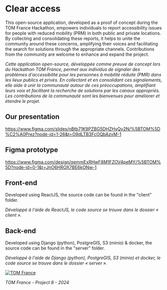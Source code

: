 # Clear access

This open-source application, developed as a proof of concept during the TOM France Hackathon, empowers individuals to report accessibility issues for people with reduced mobility (PRM) in both public and private locations. By collecting and consolidating these reports, it helps to unite the community around these concerns, amplifying their voices and facilitating the search for solutions through the appropriate channels. Contributions from the community are welcome to enhance and expand the project.

*Cette application open-source, développée comme preuve de concept lors du Hackathon TOM France, permet aux individus de signaler des problèmes d'accessibilité pour les personnes à mobilité réduite (PMR) dans les lieux publics et privés. En collectant et en consolidant ces signalements, elle aide à unir la communauté autour de ces préoccupations, amplifiant leurs voix et facilitant la recherche de solutions par les canaux appropriés. Les contributions de la communauté sont les bienvenues pour améliorer et étendre le projet.*

## Our presentation

<https://www.figma.com/slides/nBtb71K9PZBG5DHZHyQv2N/%5BTOM%5D%C2%A0Prez?node-id=1-26&t=O9dLTB3FcOQbAzvM-1>

## Figma prototype

<https://www.figma.com/design/qemmExRHwF8M1FZOV4peMY/%5BTOM%5D?node-id=0-1&t=JnO6HROX7BE6kONw-1>

## Front-end

Developed using ReactJS, the source code can be found in the "client" folder.

*Développé à l'aide de ReactJS, le code source se trouve dans le dossier « client ».*

## Back-end

Developed using Django (python), PostgreGIS, S3 (minio) & docker, the source code can be found in the "server" folder.

*Développé à l'aide de Django (python), PostgreGIS, S3 (minio) et docker, le code source se trouve dans le dossier « server ».*

[![TOM France](https://static.wixstatic.com/media/0c834a_1c066e8ba018417b8c2baa2e0e0df230~mv2.png/v1/crop/x_426,y_0,w_2028,h_1622/fill/w_210,h_168,al_c,q_85,usm_0.66_1.00_0.01,enc_auto/Capture%20d%E2%80%99%C3%A9cran%202022-05-30%20%C3%A0%2011_21_28-modified.png)](https://static.wixstatic.com/media/0c834a_1c066e8ba018417b8c2baa2e0e0df230~mv2.png/v1/crop/x_426,y_0,w_2028,h_1622/fill/w_210,h_168,al_c,q_85,usm_0.66_1.00_0.01,enc_auto/Capture%20d%E2%80%99%C3%A9cran%202022-05-30%20%C3%A0%2011_21_28-modified.png)
 
*TOM France - Project 8 - 2024*





